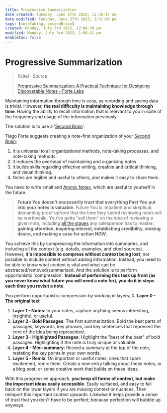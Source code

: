 ```yaml
---
title: Progressive Summarization
date created: Tuesday, June 27th 2023, 11:36:17 am
date modified: Tuesday, June 27th 2023, 3:31:00 pm
tags: [noteTaking, secondBrain]
created: Monday, July 3rd 2023, 12:08:30 pm
modified: Monday, July 3rd 2023, 1:08:41 pm
enableToc: false
---
```

# Progressive Summarization

> [!cite]- Source
> 
> [Progressive Summarization: A Practical Technique for Designing Discoverable Notes - Forte Labs](https://fortelabs.com/blog/progressive-summarization-a-practical-technique-for-designing-discoverable-notes/)

Maintaining information through time is easy, as recording and saving data is trivial. However, **the real difficulty is maintaining knowledge through time**. Having the ability to recall information that is relevant to you in spite of the frequency and usage of the information previously.

The solution is to use a '[Second Brain](Second%20Brain.md)'.

Tiago Forte suggests creating a note-first organization of your [Second Brain](Second%20Brain.md);

1. It is universal to all organizational methods, note-taking processes, and note-taking methods.
2. It reduces the overhead of maintaining and organizing notes.
3. It builds skills regarding effective writing, creative and critical thinking, and visual thinking.
4. Notes are legible and useful to others, and makes it easy to share them.

You need to write small and [Atomic Notes](Atomic%20Notes.md), which are useful to yourself in the future.

> **Future You doesn't necessarily trust that everything Past You put into your notes is valuable.** Future You is impatient and skeptical, demanding proof upfront that the time they spend reviewing notes will be worthwhile. You've gotta "sell them" on the idea of reviewing a given note, including [all the stages](https://www.thebalance.com/get-to-know-and-use-aida-39273) any salesperson has to master: **gaining attention, inspiring interest, establishing credibility, stoking desire, and making a case for action NOW.**

You achieve this by compressing the information into summaries, and including all the context (e.g. details, examples, and cited sources). However, **it's impossible to compress without context being lost**; nor possible to include context without adding information. Instead, you need to be able to know what context is vital and what can be abstracted/removed/summarized. And the solution is to perform opportunistic 'compression'. **Instead of performing this task up front (as you never know what future you will need a note for), you do it in steps each time you revisit a note.**

You perform opportunistic compression by working in layers;
0. **Layer 0 - The original text**
1. **Layer 1 - Notes**: In your notes, capture anything seems interesting, insightful, or useful.
2. **Layer 2 - Bold Passages**: The first summarization. Bold the best parts of passages, keywords, key phrases, and key sentences that represent the core of the idea being represented.
3. **Layer 3 - Highlighted Passages**: Highlight the "best of the best" of bold passages. Highlighting if the note is truly unique or valuable.
4. **Layer 4 - Mini-summary**: Record a summary at the top of the note, restating the key points in your own words.
5. **Layer 5 - Remix**: On important or useful notes, ones that spark excitement, remix them. Create a new entry talking about these notes, or a blog post, or some creative work that builds on these ideas.

With this progressive approach, **you keep all forms of context, but make the important ideas easily accessible**. Easily surfaced, and easy to fall back on the lower layers if you are missing context or nuances. Then reimport this important context upwards. Likewise it helps provide a sense of trust that you don't have to be perfect; because perfection will bubble up anyways.
